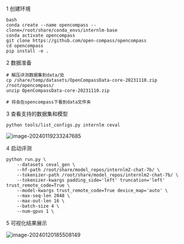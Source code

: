 1 创建环境

```
bash
conda create --name opencompass --clone=/root/share/conda_envs/internlm-base
conda activate opencompass
git clone https://github.com/open-compass/opencompass
cd opencompass
pip install -e .
```

2 数据准备

```
# 解压评测数据集到data/处
cp /share/temp/datasets/OpenCompassData-core-20231110.zip /root/opencompass/
unzip OpenCompassData-core-20231110.zip

# 将会在opencompass下看到data文件夹
```



3 查看支持的数据集和模型

```
python tools/list_configs.py internlm ceval
```

![image-20240119233247685](C:/Users/HeHang/AppData/Roaming/Typora/typora-user-images/image-20240119233247685.png)

4 启动评测

```
python run.py \
	--datasets ceval_gen \
	--hf-path /root/share/model_repos/internlm2-chat-7b/ \
	--tokenizer-path /root/share/model_repos/internlm2-chat-7b/ \
	--tokenizer-kwargs padding_side='left' truncation='left' trust_remote_code=True \
	--model-kwargs trust_remote_code=True device_map='auto' \
	--max-seq-len 2048 \
	--max-out-len 16 \
	--batch-size 4 \
	--num-gpus 1 \
```

5 可视化结果展示

![image-20240120185508149](C:/Users/HeHang/AppData/Roaming/Typora/typora-user-images/image-20240120185508149.png)
